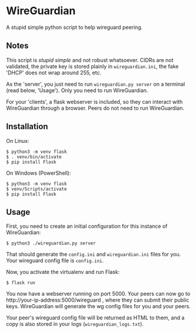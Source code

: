 # WireGuardian

A stupid simple python script to help wireguard peering.

## Notes

This script is *stupid simple* and not robust whatsoever. CIDRs are not validated, the private key is stored plainly in `wireguardian.ini`, the fake 'DHCP' does not wrap around 255, etc.

As the 'server', you just need to run `wireguardian.py server` on a terminal (read below, 'Usage'). Only you need to run WireGuardian.

For your 'clients', a flask webserver is included, so they can interact with WireGuardian through a browser. Peers do not need to run WireGuardian.

## Installation

On Linux:
```
$ python3 -m venv flask
$ . venv/bin/activate
$ pip install Flask
```

On Windows (PowerShell):
```
$ python3 -m venv flask
$ venv/Scripts/activate
$ pip install Flask
```

## Usage

First, you need to create an initial configuration for this instance of WireGuardian:
```
$ python3 ./wireguardian.py server
```

That should generate the `config.ini` and `wireguardian.ini` files for you. Your wireguard config file is `config.ini`.

Now, you activate the virtualenv and run Flask:
```
$ flask run
```

You now have a webserver running on port 5000. Your peers can now go to http://your-ip-address:5000/wireguard , where they can submit their public keys. WireGuardian will generate the wg config files for you and your peers.

Your peer's wireguard config file will be returned as HTML to them, and a copy is also stored in your logs (`wireguardian_logs.txt`).